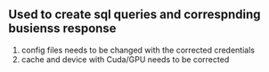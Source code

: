 ## Used to create sql queries and correspnding busienss response
1. config files needs to be changed with the corrected credentials
2. cache and device with Cuda/GPU needs to be corrected
